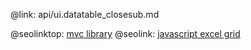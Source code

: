 @link: api/ui.datatable_closesub.md

@seolinktop: [mvc library](https://webix.com)
@seolink: [javascript excel grid](https://webix.com/widget/excel_viewer/)